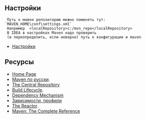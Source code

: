 ## Настройки

     Путь к мавен репозиторию можно поменять тут: `MAVEN_HOME\conf\settings.xml`
     Например  <localRepository>c:/mvn_repo</localRepository>
     В IDEA в настройках Maven надо проверить 
     (и переопределить, если неверно) путь к конфигурации и maven

- <a href="https://maven.apache.org/settings.html">Настройки</a>

## Ресурсы
- <a href="http://maven.apache.org/">Home Page</a>
- <a href="http://www.apache-maven.ru/">Maven по русски</a>.
- <a href="http://search.maven.org/#browse">The Central Repository</a>
- <a href="http://maven.apache.org/guides/introduction/introduction-to-the-lifecycle.html">Build Lifecycle</a>.
- <a href="http://maven.apache.org/guides/introduction/introduction-to-dependency-mechanism.html">Dependency Mechanism</a>
- <a href="http://www.ibm.com/developerworks/ru/library/j-5things13/">Зависимости, профили</a>
- <a href="http://maven.apache.org/guides/mini/guide-multiple-modules.html">The Reactor</a>.
- <a href="http://books.sonatype.com/mvnref-book/reference/index.html">Maven: The Complete Reference</a>
